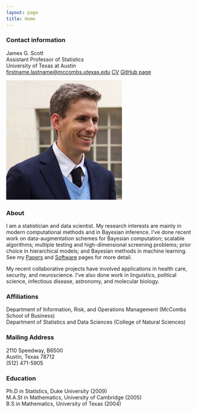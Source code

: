 ```yaml
---
layout: page
title: Home
---
```


### Contact information
James G. Scott   
Assistant Professor of Statistics   
University of Texas at Austin  
firstname.lastname@mccombs.utexas.edu  [CV](files/jamesscottcv.pdf)
  [GitHub page](https://github.com/jgscott)   

![image](/files/scott_james_IMG_6450_cropped.png)

### About
I am a statistician and data scientist.  My research interests are
mainly in modern computational methods and in Bayesian inference.
I've done recent work on data-augmentation schemes for Bayesian
computation; scalable algorithms; multiple testing and
high-dimensional screening problems; prior choice in hierarchical
models; and Bayesian methods in machine learning.  See my
[Papers](/papers/) and [Software](/software/) pages for more
detail.  

My recent collaborative projects have involved applications in health
care, security, and neuroscience.  I've also done work in linguistics,
political science, infectious disease, astronomy, and molecular
biology.  


### Affiliations
Department of Information, Risk, and Operations Management (McCombs
School of Business)  
Department of Statistics and Data Sciences (College of Natural
Sciences)  

### Mailing Address
2110 Speedway, B6500   
Austin, Texas 78712   
(512) 471-5905   


### Education
Ph.D in Statistics, Duke University (2009)  
M.A.St in Mathematics, University of Cambridge (2005)  
B.S in Mathematics, University of Texas (2004)  

